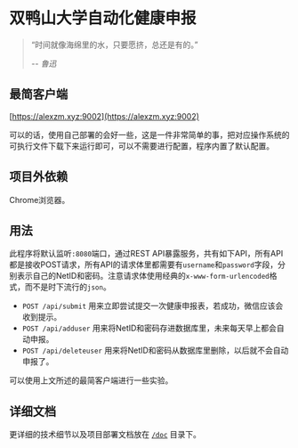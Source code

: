 # 双鸭山大学自动化健康申报
> “时间就像海绵里的水，只要愿挤，总还是有的。”
>
> -- <cite>鲁迅</cite>

## 最简客户端
[https://alexzm.xyz:9002](https://alexzm.xyz:9002)

可以的话，使用自己部署的会好一些，这是一件非常简单的事，把对应操作系统的可执行文件下载下来运行即可，可以不需要进行配置，程序内置了默认配置。

## 项目外依赖
Chrome浏览器。

## 用法
此程序将默认监听`:8080`端口，通过REST API暴露服务，共有如下API，所有API都是接收POST请求，所有API的请求体里都需要有`username`和`password`字段，分别表示自己的NetID和密码。注意请求体使用经典的`x-www-form-urlencoded`格式，而不是时下流行的`json`。

- `POST /api/submit` 用来立即尝试提交一次健康申报表，若成功，微信应该会收到提示。
- `POST /api/adduser` 用来将NetID和密码存进数据库里，未来每天早上都会自动申报。
- `POST /api/deleteuser` 用来将NetID和密码从数据库里删除，以后就不会自动申报了。

可以使用上文所述的最简客户端进行一些实验。

## 详细文档
更详细的技术细节以及项目部署文档放在 [`/doc`](/doc) 目录下。
